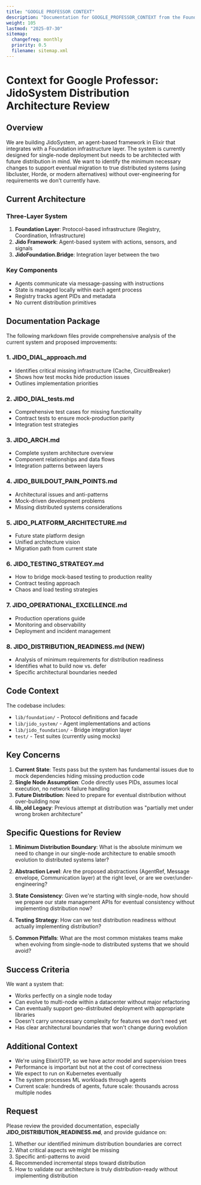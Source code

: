 ```yaml
---
title: "GOOGLE PROFESSOR CONTEXT"
description: "Documentation for GOOGLE_PROFESSOR_CONTEXT from the Foundation repository."
weight: 105
lastmod: "2025-07-30"
sitemap:
  changefreq: monthly
  priority: 0.5
  filename: sitemap.xml
---
```


# Context for Google Professor: JidoSystem Distribution Architecture Review

## Overview

We are building JidoSystem, an agent-based framework in Elixir that integrates with a Foundation infrastructure layer. The system is currently designed for single-node deployment but needs to be architected with future distribution in mind. We want to identify the minimum necessary changes to support eventual migration to true distributed systems (using libcluster, Horde, or modern alternatives) without over-engineering for requirements we don't currently have.

## Current Architecture

### Three-Layer System
1. **Foundation Layer**: Protocol-based infrastructure (Registry, Coordination, Infrastructure)
2. **Jido Framework**: Agent-based system with actions, sensors, and signals
3. **JidoFoundation.Bridge**: Integration layer between the two

### Key Components
- Agents communicate via message-passing with instructions
- State is managed locally within each agent process
- Registry tracks agent PIDs and metadata
- No current distribution primitives

## Documentation Package

The following markdown files provide comprehensive analysis of the current system and proposed improvements:

### 1. **JIDO_DIAL_approach.md**
- Identifies critical missing infrastructure (Cache, CircuitBreaker)
- Shows how test mocks hide production issues
- Outlines implementation priorities

### 2. **JIDO_DIAL_tests.md**
- Comprehensive test cases for missing functionality
- Contract tests to ensure mock-production parity
- Integration test strategies

### 3. **JIDO_ARCH.md**
- Complete system architecture overview
- Component relationships and data flows
- Integration patterns between layers

### 4. **JIDO_BUILDOUT_PAIN_POINTS.md**
- Architectural issues and anti-patterns
- Mock-driven development problems
- Missing distributed systems considerations

### 5. **JIDO_PLATFORM_ARCHITECTURE.md**
- Future state platform design
- Unified architecture vision
- Migration path from current state

### 6. **JIDO_TESTING_STRATEGY.md**
- How to bridge mock-based testing to production reality
- Contract testing approach
- Chaos and load testing strategies

### 7. **JIDO_OPERATIONAL_EXCELLENCE.md**
- Production operations guide
- Monitoring and observability
- Deployment and incident management

### 8. **JIDO_DISTRIBUTION_READINESS.md** (NEW)
- Analysis of minimum requirements for distribution readiness
- Identifies what to build now vs. defer
- Specific architectural boundaries needed

## Code Context

The codebase includes:
- `lib/foundation/` - Protocol definitions and facade
- `lib/jido_system/` - Agent implementations and actions
- `lib/jido_foundation/` - Bridge integration layer
- `test/` - Test suites (currently using mocks)

## Key Concerns

1. **Current State**: Tests pass but the system has fundamental issues due to mock dependencies hiding missing production code
2. **Single Node Assumption**: Code directly uses PIDs, assumes local execution, no network failure handling
3. **Future Distribution**: Need to prepare for eventual distribution without over-building now
4. **lib_old Legacy**: Previous attempt at distribution was "partially met under wrong broken architecture"

## Specific Questions for Review

1. **Minimum Distribution Boundary**: What is the absolute minimum we need to change in our single-node architecture to enable smooth evolution to distributed systems later?

2. **Abstraction Level**: Are the proposed abstractions (AgentRef, Message envelope, Communication layer) at the right level, or are we over/under-engineering?

3. **State Consistency**: Given we're starting with single-node, how should we prepare our state management APIs for eventual consistency without implementing distribution now?

4. **Testing Strategy**: How can we test distribution readiness without actually implementing distribution?

5. **Common Pitfalls**: What are the most common mistakes teams make when evolving from single-node to distributed systems that we should avoid?

## Success Criteria

We want a system that:
- Works perfectly on a single node today
- Can evolve to multi-node within a datacenter without major refactoring
- Can eventually support geo-distributed deployment with appropriate libraries
- Doesn't carry unnecessary complexity for features we don't need yet
- Has clear architectural boundaries that won't change during evolution

## Additional Context

- We're using Elixir/OTP, so we have actor model and supervision trees
- Performance is important but not at the cost of correctness
- We expect to run on Kubernetes eventually
- The system processes ML workloads through agents
- Current scale: hundreds of agents, future scale: thousands across multiple nodes

## Request

Please review the provided documentation, especially **JIDO_DISTRIBUTION_READINESS.md**, and provide guidance on:
1. Whether our identified minimum distribution boundaries are correct
2. What critical aspects we might be missing
3. Specific anti-patterns to avoid
4. Recommended incremental steps toward distribution
5. How to validate our architecture is truly distribution-ready without implementing distribution